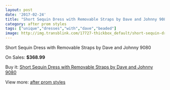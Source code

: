```yaml
---
layout: post
date: '2017-02-24'
title: "Short Sequin Dress with Removable Straps by Dave and Johnny 9080"
category: after prom styles
tags: ["unique","dresses","with","dave","beaded"]
image: http://img.transblink.com/17727-thickbox_default/short-sequin-dress-with-removable-straps-by-dave-and-johnny-9080.jpg
---
```

Short Sequin Dress with Removable Straps by Dave and Johnny 9080

On Sales: **$368.99**
<a href="https://www.transblink.com/en/after-prom-styles/5568-short-sequin-dress-with-removable-straps-by-dave-and-johnny-9080.html"><amp-img layout="responsive" width="600" height="600" src="//img.transblink.com/17727-thickbox_default/short-sequin-dress-with-removable-straps-by-dave-and-johnny-9080.jpg" alt="Short Sequin Dress with Removable Straps by Dave and Johnny 9080 0" /></a>
<a href="https://www.transblink.com/en/after-prom-styles/5568-short-sequin-dress-with-removable-straps-by-dave-and-johnny-9080.html"><amp-img layout="responsive" width="600" height="600" src="//img.transblink.com/17731-thickbox_default/short-sequin-dress-with-removable-straps-by-dave-and-johnny-9080.jpg" alt="Short Sequin Dress with Removable Straps by Dave and Johnny 9080 1" /></a>
<a href="https://www.transblink.com/en/after-prom-styles/5568-short-sequin-dress-with-removable-straps-by-dave-and-johnny-9080.html"><amp-img layout="responsive" width="600" height="600" src="//img.transblink.com/17730-thickbox_default/short-sequin-dress-with-removable-straps-by-dave-and-johnny-9080.jpg" alt="Short Sequin Dress with Removable Straps by Dave and Johnny 9080 2" /></a>
<a href="https://www.transblink.com/en/after-prom-styles/5568-short-sequin-dress-with-removable-straps-by-dave-and-johnny-9080.html"><amp-img layout="responsive" width="600" height="600" src="//img.transblink.com/17729-thickbox_default/short-sequin-dress-with-removable-straps-by-dave-and-johnny-9080.jpg" alt="Short Sequin Dress with Removable Straps by Dave and Johnny 9080 3" /></a>
<a href="https://www.transblink.com/en/after-prom-styles/5568-short-sequin-dress-with-removable-straps-by-dave-and-johnny-9080.html"><amp-img layout="responsive" width="600" height="600" src="//img.transblink.com/17728-thickbox_default/short-sequin-dress-with-removable-straps-by-dave-and-johnny-9080.jpg" alt="Short Sequin Dress with Removable Straps by Dave and Johnny 9080 4" /></a>

Buy it: [Short Sequin Dress with Removable Straps by Dave and Johnny 9080](https://www.transblink.com/en/after-prom-styles/5568-short-sequin-dress-with-removable-straps-by-dave-and-johnny-9080.html "Short Sequin Dress with Removable Straps by Dave and Johnny 9080")

View more: [after prom styles](https://www.transblink.com/en/55-after-prom-styles "after prom styles")
